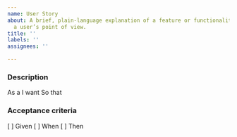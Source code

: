 ```yaml
---
name: User Story
about: A brief, plain-language explanation of a feature or functionality written from
  a user’s point of view.
title: ''
labels: ''
assignees: ''

---
```


### Description

As a <user or stakeholder type>
I want <some software feature>
So that <some business value>


### Acceptance criteria

[ ] Given <how things begin>
[ ] When <action taken>
[ ] Then <outcome of taking action>
